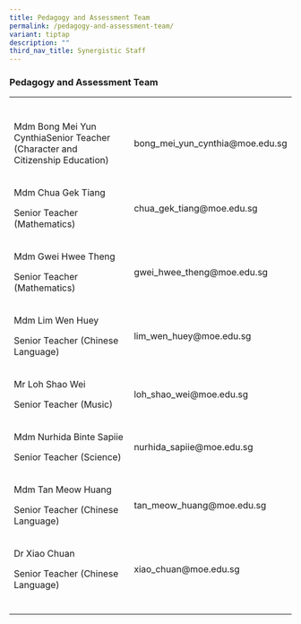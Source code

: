 ```yaml
---
title: Pedagogy and Assessment Team
permalink: /pedagogy-and-assessment-team/
variant: tiptap
description: ""
third_nav_title: Synergistic Staff
---
```

<h3>Pedagogy and Assessment Team</h3>
<table style="minWidth: 50px">
<colgroup>
<col>
<col>
</colgroup>
<tbody>
<tr>
<th rowspan="1" colspan="1">
<p></p>
</th>
<th rowspan="1" colspan="1">
<p></p>
</th>
</tr>
<tr>
<td rowspan="1" colspan="1">
<p>Mdm Bong Mei Yun CynthiaSenior Teacher (Character and Citizenship Education)</p>
</td>
<td rowspan="1" colspan="1">
<p><a rel="noopener noreferrer nofollow" target="_blank">bong_mei_yun_cynthia@moe.edu.sg</a>
</p>
</td>
</tr>
<tr>
<td rowspan="1" colspan="1">
<p>Mdm Chua Gek Tiang</p>
<p>Senior Teacher (Mathematics)</p>
</td>
<td rowspan="1" colspan="1">
<p><a rel="noopener noreferrer nofollow" target="_blank">chua_gek_tiang@moe.edu.sg</a>
</p>
</td>
</tr>
<tr>
<td rowspan="1" colspan="1">
<p>Mdm Gwei Hwee Theng</p>
<p>Senior Teacher (Mathematics)</p>
</td>
<td rowspan="1" colspan="1">
<p><a rel="noopener noreferrer nofollow" target="_blank">gwei_hwee_theng@moe.edu.sg</a>
</p>
</td>
</tr>
<tr>
<td rowspan="1" colspan="1">
<p>Mdm Lim Wen Huey&nbsp;</p>
<p>Senior Teacher (Chinese Language)</p>
</td>
<td rowspan="1" colspan="1">
<p><a rel="noopener noreferrer nofollow" target="_blank">lim_wen_huey@moe.edu.sg</a>
</p>
</td>
</tr>
<tr>
<td rowspan="1" colspan="1">
<p>Mr Loh Shao Wei</p>
<p>Senior Teacher (Music)</p>
</td>
<td rowspan="1" colspan="1">
<p><a rel="noopener noreferrer nofollow" target="_blank">loh_shao_wei@moe.edu.sg</a>
</p>
</td>
</tr>
<tr>
<td rowspan="1" colspan="1">
<p>Mdm Nurhida Binte Sapiie</p>
<p>Senior Teacher (Science)</p>
</td>
<td rowspan="1" colspan="1">
<p><a rel="noopener noreferrer nofollow" target="_blank">nurhida_sapiie@moe.edu.sg</a>
</p>
</td>
</tr>
<tr>
<td rowspan="1" colspan="1">
<p>Mdm Tan Meow Huang&nbsp;</p>
<p>Senior Teacher (Chinese Language)</p>
</td>
<td rowspan="1" colspan="1">
<p><a rel="noopener noreferrer nofollow" target="_blank">tan_meow_huang@moe.edu.sg</a>
</p>
</td>
</tr>
<tr>
<td rowspan="1" colspan="1">
<p>Dr Xiao Chuan</p>
<p>Senior Teacher (Chinese Language)</p>
</td>
<td rowspan="1" colspan="1">
<p><a rel="noopener noreferrer nofollow" target="_blank">xiao_chuan@moe.edu.sg</a>
</p>
</td>
</tr>
<tr>
<td rowspan="1" colspan="1">
<p></p>
</td>
<td rowspan="1" colspan="1">
<p></p>
</td>
</tr>
</tbody>
</table>
<p></p>
<p></p>
<p></p>
<p>&nbsp;</p>
<p></p>
<p></p>
<p></p>
<p>
<br>
</p>
<p></p>
<p></p>
<p>&nbsp;</p>
<p></p>
<p></p>
<p></p>
<p>&nbsp;</p>
<p></p>
<p></p>
<p></p>
<p>&nbsp;</p>
<p></p>
<p></p>
<p></p>
<p>&nbsp;</p>
<p></p>
<p></p>
<p></p>
<p>
<br>
</p>
<p></p>
<p></p>
<p></p>